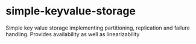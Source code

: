 simple-keyvalue-storage
=======================

Simple key value storage implementing partitioning, replication and failure handling. Provides availability as well as linearizability
